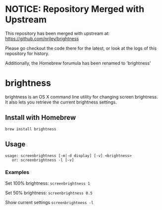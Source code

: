 NOTICE: Repository Merged with Upstream
================

This repository has been merged with upstream at: 
https://github.com/nriley/brightness

Please go checkout the code there for the latest, or look at the logs of this repository for history.

Additionally, the Homebrew forumula has been renamed to 'brightness'

brightness
================

brightness is an OS X command line utility for changing screen brightness. It also lets you retrieve the current brightness settings.

Install with Homebrew
--------------------

```brew install brightness```


Usage
------------------
```shell
usage: screenbrightness [-m|-d display] [-v] <brightness>
   or: screenbrightness -l [-v]
```

### Examples

Set 100% brightness: ```screenbrightness 1```

Set 50% brightness: ```screenbrightness 0.5```

Show current settings ```screenbrightness -l```